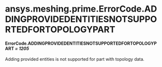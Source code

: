 <a id="ansys-meshing-prime-errorcode-addingprovidedentitiesnotsupportedfortopologypart"></a>

# ansys.meshing.prime.ErrorCode.ADDINGPROVIDEDENTITIESNOTSUPPORTEDFORTOPOLOGYPART

<a id="ansys.meshing.prime.ErrorCode.ADDINGPROVIDEDENTITIESNOTSUPPORTEDFORTOPOLOGYPART"></a>

#### ErrorCode.ADDINGPROVIDEDENTITIESNOTSUPPORTEDFORTOPOLOGYPART *= 1205*

Adding provided entities is not supported for part with topology data.

<!-- !! processed by numpydoc !! -->
